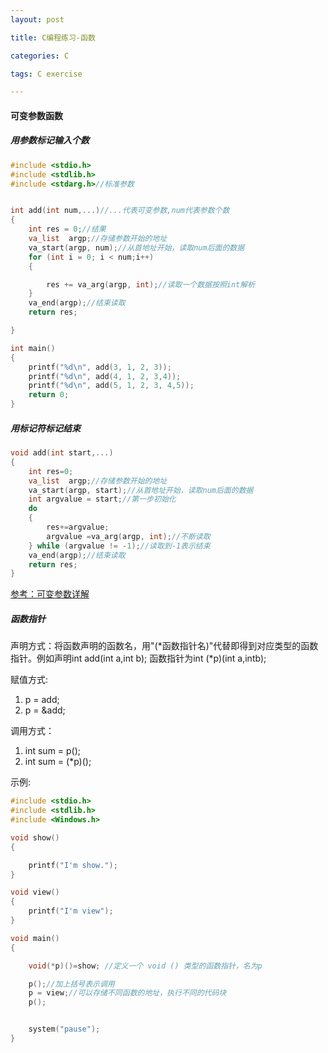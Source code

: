```yaml
---
layout: post

title: C编程练习-函数

categories: C

tags: C exercise

---
```


#### 可变参数函数

##### 用参数标记输入个数

```c
#include <stdio.h>
#include <stdlib.h>
#include <stdarg.h>//标准参数


int add(int num,...)//...代表可变参数,num代表参数个数
{
	int res = 0;//结果
	va_list  argp;//存储参数开始的地址
	va_start(argp, num);//从首地址开始，读取num后面的数据
	for (int i = 0; i < num;i++)
	{

		res += va_arg(argp, int);//读取一个数据按照int解析
	}
	va_end(argp);//结束读取
	return res;

}

int main()
{
    printf("%d\n", add(3, 1, 2, 3));
	printf("%d\n", add(4, 1, 2, 3,4));
	printf("%d\n", add(5, 1, 2, 3, 4,5));   
    return 0;
}
```

##### 用标记符标记结束

```c
void add(int start,...)
{
    int res=0;
	va_list  argp;//存储参数开始的地址
	va_start(argp, start);//从首地址开始，读取num后面的数据
	int argvalue = start;//第一步初始化
	do
	{
        res+=argvalue;
		argvalue =va_arg(argp, int);//不断读取
	} while (argvalue != -1);//读取到-1表示结束
	va_end(argp);//结束读取
	return res;
}
```

[参考：可变参数详解](https://www.cnblogs.com/clover-toeic/p/3736748.html)

##### 函数指针

声明方式：将函数声明的函数名，用"(\*函数指针名)"代替即得到对应类型的函数指针。例如声明int add(int a,int b);  函数指针为int (\*p)(int a,intb);

赋值方式:

1. p = add;
2. p = &add;  

调用方式：

1.  int sum = p();
2.  int sum = (*p)();

示例:

```c
#include <stdio.h>
#include <stdlib.h>
#include <Windows.h>

void show()
{

	printf("I'm show.");
}

void view()
{
	printf("I'm view");
}

void main()
{

	void(*p)()=show; //定义一个 void () 类型的函数指针，名为p

	p();//加上括号表示调用
	p = view;//可以存储不同函数的地址，执行不同的代码块
	p();


	system("pause");
}
```
